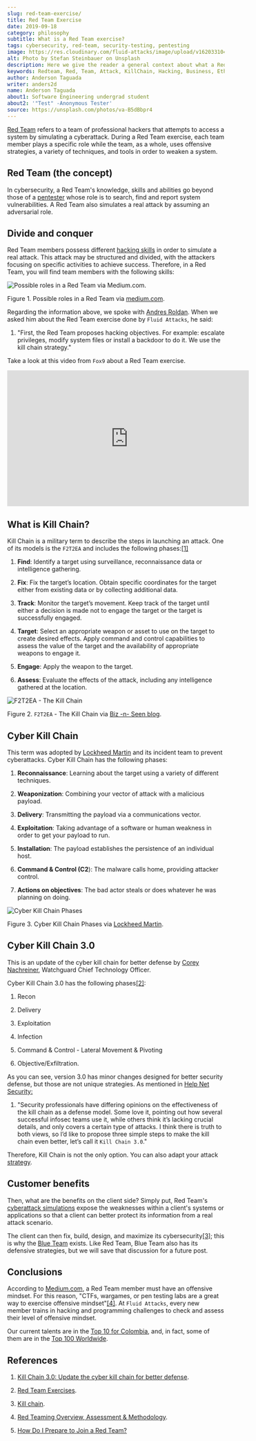 ```yaml
---
slug: red-team-exercise/
title: Red Team Exercise
date: 2019-09-18
category: philosophy
subtitle: What is a Red Team exercise?
tags: cybersecurity, red-team, security-testing, pentesting
image: https://res.cloudinary.com/fluid-attacks/image/upload/v1620331047/blog/red-team-exercise/cover_kmvlzc.webp
alt: Photo by Stefan Steinbauer on Unsplash
description: Here we give the reader a general context about what a Red Team does and the main strategy used during a Red Team exercise and its benefits for customers.
keywords: Redteam, Red, Team, Attack, KillChain, Hacking, Business, Ethical Hacking, Pentesting
author: Anderson Taguada
writer: anders2d
name: Anderson Taguada
about1: Software Engineering undergrad student
about2: '"Test" -Anonymous Tester'
source: https://unsplash.com/photos/va-B5dBbpr4
---
```


[Red Team](../../solutions/red-teaming/)
refers to a team of professional hackers
that attempts to access a system
by simulating a cyberattack.
During a Red Team exercise,
each team member plays a specific role
while the team,
as a whole,
uses offensive strategies,
a variety of techniques, and tools
in order to weaken a system.

## Red Team (the concept)

In cybersecurity,
a Red Team's knowledge,
skills and abilities go beyond those of a [pentester](../../solutions/penetration-testing/)
whose role is to search,
find and report system vulnerabilities.
A Red Team also simulates a real attack
by assuming an adversarial role.

## Divide and conquer

Red Team members possess different [hacking
skills](https://www.tutorialspoint.com/ethical_hacking/ethical_hacking_skills.htm)
in order to simulate a real attack. This attack may be structured and
divided, with the attackers focusing on specific activities to achieve
success. Therefore, in a Red Team, you will find team members with the
following skills:

<div class="imgblock">

![Possible roles in a Red Team via Medium.com.](https://res.cloudinary.com/fluid-attacks/image/upload/v1620331046/blog/red-team-exercise/skillredteam_khyqsr.webp)

<div class="title">

Figure 1. Possible roles in a Red Team via
[medium.com](https://medium.com/@redteamwrangler/how-do-i-prepare-to-join-a-red-team-d74ffb5fdbe6).

</div>

</div>

Regarding the information above, we spoke with [Andres
Roldan](../../about-us/people/aroldan/). When we asked him about the Red
Team exercise done by `Fluid Attacks`, he said:

<div class="blog-questions">

1. "First, the Red Team proposes hacking objectives. For example:
    escalate privileges, modify system files or install a backdoor to do
    it. We use the kill chain strategy."

</div>

Take a look at this video from `Fox9` about a Red Team exercise.

<div style="text-align: center;">
<iframe
  width="560"
  height="315"
  src="https://www.youtube.com/embed/YIV0xvatX0M"
  frameborder="0"
  allowfullscreen>
</iframe>
</div>

## What is Kill Chain?

Kill Chain is a military term to describe the steps in launching an
attack. One of its models is the `F2T2EA` and includes the following
phases:[\[1\]](#r3)

1. **Find**: Identify a target using surveillance, reconnaissance data
    or intelligence gathering.

2. **Fix**: Fix the target’s location. Obtain specific coordinates for
    the target either from existing data or by collecting additional
    data.

3. **Track**: Monitor the target’s movement. Keep track of the target
    until either a decision is made not to engage the target or the
    target is successfully engaged.

4. **Target**: Select an appropriate weapon or asset to use on the
    target to create desired effects. Apply command and control
    capabilities to assess the value of the target and the availability
    of appropriate weapons to engage it.

5. **Engage**: Apply the weapon to the target.

6. **Assess**: Evaluate the effects of the attack, including any
    intelligence gathered at the location.

<div class="imgblock">

![`F2T2EA` - The Kill Chain](https://res.cloudinary.com/fluid-attacks/image/upload/v1620331046/blog/red-team-exercise/f2t2ea-killchain_lhmilw.webp)

<div class="title">

Figure 2. `F2T2EA` - The Kill Chain via [Biz -n- Seen
blog](http://myarick.blogspot.com/2014/02/f2t2ea.html).

</div>

</div>

## Cyber Kill Chain

This term was adopted by [Lockheed
Martin](https://www.lockheedmartin.com/en-us/index.html) and its
incident team to prevent cyberattacks. Cyber Kill Chain has the
following phases:

1. **Reconnaissance**: Learning about the target using a variety of
    different techniques.

2. **Weaponization**: Combining your vector of attack with a malicious
    payload.

3. **Delivery**: Transmitting the payload via a communications vector.

4. **Exploitation**: Taking advantage of a software or human weakness
    in order to get your payload to run.

5. **Installation**: The payload establishes the persistence of an
    individual host.

6. **Command & Control (C2**): The malware calls home, providing
    attacker control.

7. **Actions on objectives**: The bad actor steals or does whatever he
    was planning on doing.

<div class="imgblock">

![Cyber Kill Chain Phases](https://res.cloudinary.com/fluid-attacks/image/upload/v1620331045/blog/red-team-exercise/cyber-kill-chain_hq3v77.webp)

<div class="title">

Figure 3. Cyber Kill Chain Phases via [Lockheed
Martin](https://www.lockheedmartin.com/en-us/capabilities/cyber/cyber-kill-chain.html).

</div>

</div>

## Cyber Kill Chain 3.0

This is an update of the cyber kill chain for better defense by [Corey
Nachreiner](https://www.watchguard.com/es/wgrd-about/leadership/corey-nachreiner),
Watchguard Chief Technology Officer.

Cyber Kill Chain 3.0 has the following phases[\[2\]](#r1):

1. Recon

2. Delivery

3. Exploitation

4. Infection

5. Command & Control - Lateral Movement & Pivoting

6. Objective/Exfiltration.

As you can see, version 3.0 has minor changes designed for better
security defense, but those are not unique strategies. As mentioned in
[Help Net
Security:](https://www.helpnetsecurity.com/2015/02/10/kill-chain-30-update-the-cyber-kill-chain-for-better-defense/)

<div class="blog-questions">

1. "Security professionals have differing opinions on the effectiveness
    of the kill chain as a defense model. Some love it, pointing out how
    several successful infosec teams use it, while others think it’s
    lacking crucial details, and only covers a certain type of attacks.
    I think there is truth to both views, so I’d like to propose three
    simple steps to make the kill chain even better, let’s call it `Kill
    Chain 3.0`."

</div>

Therefore, Kill Chain is not the only option. You can also adapt your
attack [strategy](https://en.wikipedia.org/wiki/Military_strategy).

## Customer benefits

Then,
what are the benefits on the client side?
Simply put,
Red Team's [cyberattack simulations](../../solutions/attack-simulation/)
expose the weaknesses within a client's systems or applications
so that a client can better protect its information
from a real attack scenario.

The client can then fix, build, design, and maximize its
cybersecurity[\[3\]](#r4); this is why the [Blue
Team](https://en.wikipedia.org/wiki/Blue_team_\(computer_security\))
exists. Like Red Team, Blue Team also has its defensive strategies, but
we will save that discussion for a future post.

## Conclusions

According to
[Medium.com](https://medium.com/@redteamwrangler/how-do-i-prepare-to-join-a-red-team-d74ffb5fdbe6),
a Red Team member must have an offensive mindset. For this reason,
"CTFs, wargames, or pen testing labs are a great way to exercise
offensive mindset"[\[4\]](#r5). At `Fluid Attacks`, every new member
trains in hacking and programming challenges to check and assess their
level of offensive mindset.

Our current talents are in the [Top 10 for
Colombia](https://www.wechall.net/country_ranking/for/31/Colombia), and,
in fact, some of them are in the [Top 100
Worldwide](https://www.wechall.net/ranking).

## References

1. [Kill Chain 3.0: Update the cyber kill chain for better
    defense](https://www.helpnetsecurity.com/2015/02/10/kill-chain-30-update-the-cyber-kill-chain-for-better-defense).

2. [Red Team
    Exercises](https://sci-hub.tw/https://ieeexplore.ieee.org/abstract/document/8406561).

3. [Kill chain](https://en.wikipedia.org/wiki/Kill_chain).

4. [Red Teaming Overview, Assessment &
    Methodology](https://resources.infosecinstitute.com/red-teaming-overview-assessment-methodology/#gref).

5. [How Do I Prepare to Join a Red
    Team?](https://medium.com/@redteamwrangler/how-do-i-prepare-to-join-a-red-team-d74ffb5fdbe6)
